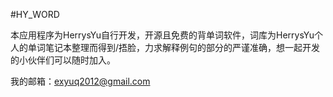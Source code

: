#HY_WORD

本应用程序为HerrysYu自行开发，开源且免费的背单词软件，词库为HerrysYu个人的单词笔记本整理而得到/捂脸，力求解释例句的部分的严谨准确，想一起开发的小伙伴们可以随时加入。

我的邮箱：exyuq2012@gmail.com
